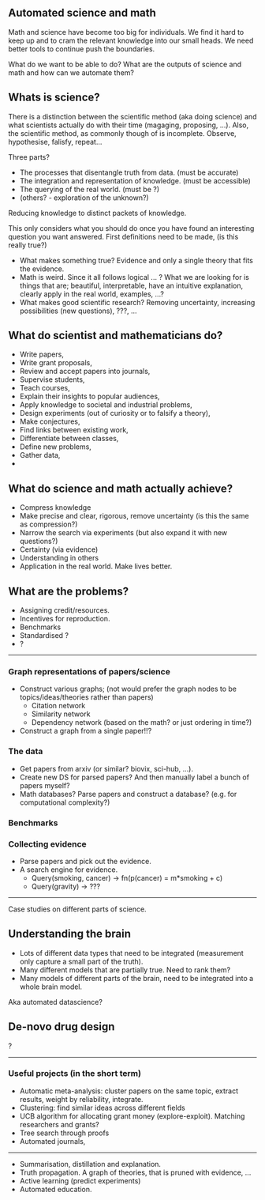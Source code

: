 ## Automated science and math

Math and science have become too big for individuals. We find it hard to keep up and to cram the relevant knowledge into our small heads. We need better tools to continue push the boundaries.


What do we want to be able to do? What are the outputs of science and math and how can we automate them?

## Whats is science?

There is a distinction between the scientific method (aka doing science) and what scientists actually do with their time (magaging, proposing, ...). 
Also, the scientific method, as commonly though of is incomplete. 
Observe, hypothesise, falisfy, repeat...

Three parts?

* The processes that disentangle truth from data. (must be accurate)
* The integration and representation of knowledge. (must be accessible)
* The querying of the real world. (must be ?)
* (others? - exploration of the unknown?)

Reducing knowledge to distinct packets of knowledge.

This only considers what you should do once you have found an interesting question you want answered. First definitions need to be made, (is this really true?) 

* What makes something true? Evidence and only a single theory that fits the evidence.
* Math is weird. Since it all follows logical ... ? What we are looking for is things that are; beautiful, interpretable, have an intuitive explanation, clearly apply in the real world, examples, ...?
* What makes good scientific research? Removing uncertainty, increasing possibilities (new questions), ???, ...


## What do scientist and mathematicians do?


* Write papers,
* Write grant proposals,
* Review and accept papers into journals, 
* Supervise students,
* Teach courses,
* Explain their insights to popular audiences,
* Apply knowledge to societal and industrial problems,
* Design experiments (out of curiosity or to falsify a theory),
* Make conjectures,
* Find links between existing work,
* Differentiate between classes,
* Define new problems,
* Gather data,
* 

## What do science and math actually achieve?

* Compress knowledge
* Make precise and clear, rigorous, remove uncertainty (is this the same as compression?)
* Narrow the search via experiments (but also expand it with new questions?)
* Certainty (via evidence)
* Understanding in others
* Application in the real world. Make lives better.

## What are the problems?

* Assigning credit/resources.
* Incentives for reproduction.
* Benchmarks
* Standardised ?
* ?


***

### Graph representations of papers/science

* Construct various graphs; (not would prefer the graph nodes to be topics/ideas/theories rather than papers)
  * Citation network
  * Similarity network
  * Dependency network (based on the math? or just ordering in time?)
* Construct a graph from a single paper!!?


### The data

* Get papers from arxiv (or similar? biovix, sci-hub, ...).
* Create new DS for parsed papers? And then manually label a bunch of papers myself?
* Math databases? Parse papers and construct a database? (e.g. for computational complexity?)


### Benchmarks


### Collecting evidence

* Parse papers and pick out the evidence. 
* A search engine for evidence. 
  * Query(smoking, cancer) -> fn(p(cancer) = m\*smoking + c)
  * Query(gravity) -> ???

***

Case studies on different parts of science.

## Understanding the brain

* Lots of different data types that need to be integrated (measurement only capture a small part of the truth).
* Many different models that are partially true. Need to rank them?
* Many models of different parts of the brain, need to be integrated into a whole brain model.

Aka automated datascience?

## De-novo drug design

?


***


### Useful projects (in the short term)

* Automatic meta-analysis: cluster papers on the same topic, extract results, weight by reliability, integrate.
* Clustering: find similar ideas across different fields
* UCB algorithm for allocating grant money (explore-exploit). Matching researchers and grants?
* Tree search through proofs
* Automated journals,

***

* Summarisation, distillation and explanation.
* Truth propagation. A graph of theories, that is pruned with evidence, ...
* Active learning (predict experiments)
* Automated education.



